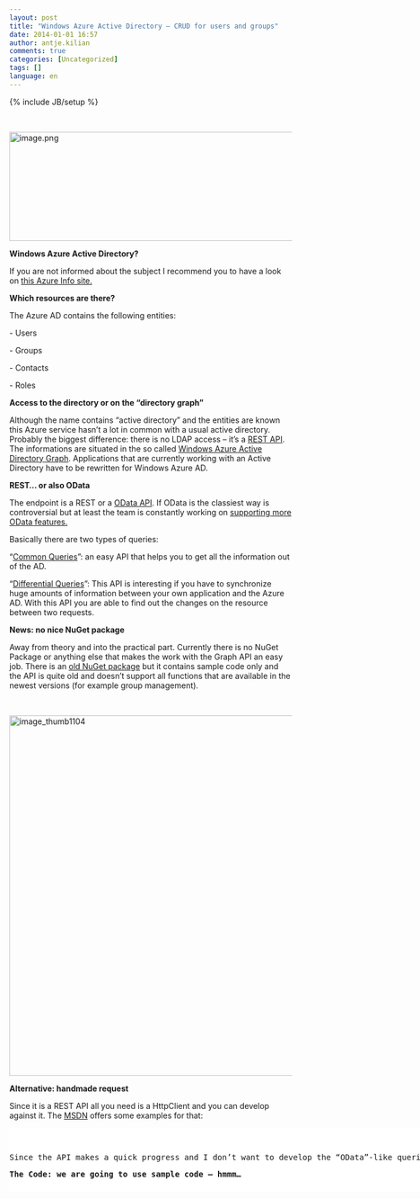 ```yaml
---
layout: post
title: "Windows Azure Active Directory – CRUD for users and groups"
date: 2014-01-01 16:57
author: antje.kilian
comments: true
categories: [Uncategorized]
tags: []
language: en
---
```

{% include JB/setup %}
<p>&nbsp; <p><img title="image.png" style="border-top: 0px; border-right: 0px; background-image: none; border-bottom: 0px; padding-top: 0px; padding-left: 0px; border-left: 0px; padding-right: 0px" border="0" alt="image.png" src="http://code-inside.de/blog/wp-content/uploads/image1967-570x194.png" width="570" height="194"> <p><b>Windows Azure Active Directory?</b> <p>If you are not informed about the subject I recommend you to have a look on <a href="http://www.windowsazure.com/en-us/documentation/services/active-directory/">this Azure Info site.</a>  <p><b>Which resources are there?</b> <p>The Azure AD contains the following entities: <p>- Users <p>- Groups <p>- Contacts <p>- Roles <p><b>Access to the directory or on the “directory graph”</b> <p><b></b> <p>Although the name contains “active directory” and the entities are known this Azure service hasn’t a lot in common with a usual active directory. Probably the biggest difference: there is no LDAP access – it’s a <a href="http://msdn.microsoft.com/en-us/library/windowsazure/hh974478.aspx">REST API</a>. The informations are situated in the so called <a href="http://msdn.microsoft.com/en-us/library/windowsazure/hh974476.aspx">Windows Azure Active Directory Graph</a>. Applications that are currently working with an Active Directory have to be rewritten for Windows Azure AD. <p><b>REST… or also OData</b> <p><b></b> <p>The endpoint is a REST or a <a href="http://www.odata.org/">OData API</a>. If OData is the classiest way is controversial but at least the team is constantly working on <a href="http://blogs.msdn.com/b/aadgraphteam/archive/2013/09/18/enhancing-graph-api-queries-with-additional-odata-supported-queries.aspx">supporting more OData features.</a> <p>Basically there are two types of queries: <p>“<a href="http://msdn.microsoft.com/en-us/library/windowsazure/jj126255.aspx">Common Queries</a>”: an easy API that helps you to get all the information out of the AD. <p>“<a href="http://msdn.microsoft.com/en-us/library/windowsazure/jj836245.aspx">Differential Queries</a>”: This API is interesting if you have to synchronize huge amounts of information between your own application and the Azure AD. With this API you are able to find out the changes on the resource between two requests. <p><b>News: no nice NuGet package</b> <p>Away from theory and into the practical part. Currently there is no NuGet Package or anything else that makes the work with the Graph API an easy job. There is an <a href="http://www.nuget.org/packages/Auth10.WindowsAzureActiveDirectory/">old NuGet package</a> but it contains sample code only and the API is quite old and doesn’t support all functions that are available in the newest versions (for example group management). <p>&nbsp; <p><a href="{{BASE_PATH}}/assets/wp-images-en/image_thumb1104.png"><img title="image_thumb1104" style="border-top: 0px; border-right: 0px; background-image: none; border-bottom: 0px; padding-top: 0px; padding-left: 0px; border-left: 0px; display: inline; padding-right: 0px" border="0" alt="image_thumb1104" src="{{BASE_PATH}}/assets/wp-images-en/image_thumb1104_thumb.png" width="580" height="641"></a> <p><b>Alternative: handmade request</b> <p>Since it is a REST API all you need is a HttpClient and you can develop against it. The <a href="http://msdn.microsoft.com/en-us/library/windowsazure/dn151678.aspx">MSDN</a> offers some examples for that:</p> <div id="scid:9D7513F9-C04C-4721-824A-2B34F0212519:8fd7dee5-d362-4628-92a5-32b92a2c56e4" class="wlWriterEditableSmartContent" style="float: none; padding-bottom: 0px; padding-top: 0px; padding-left: 0px; margin: 0px; display: inline; padding-right: 0px"><pre style=" width: 915px; height: 113px;background-color:White;overflow: auto;"><div><!--

Code highlighting produced by Actipro CodeHighlighter (freeware)
http://www.CodeHighlighter.com/

--><span style="color: #000000;">GET https:</span><span style="color: #008000;">//</span><span style="color: #008000;">graph.windows.net/contoso.onmicrosoft.com/users/Alex@contoso.onmicrosoft.com?api-version=2013-04-05 HTTP/1.1</span><span style="color: #008000;">
</span><span style="color: #000000;">Authorization: Bearer eyJ0eX ... FWSXfwtQ
Content</span><span style="color: #000000;">-</span><span style="color: #000000;">Type: application</span><span style="color: #000000;">/</span><span style="color: #000000;">json
Host: graph.windows.net</span></div></pre><!-- Code inserted with Steve Dunn's Windows Live Writer Code Formatter Plugin.  http://dunnhq.com --></div>
<p>Since the API makes a quick progress and I don’t want to develop the “OData”-like queries by myself there is one other way. It seems like this is the recommended way anyway.
<p><b>The Code: we are going to use sample code – hmmm…</b>
<p><b></b>
<p>The Azure graph team has published several examples, including a “Graph API Helper Library”, on <a href="http://msdn.microsoft.com/en-us/library/windowsazure/hh974459.aspx">this MSDN site</a>. The library is also used in <a href="http://code.msdn.microsoft.com/Write-Sample-App-for-79e55502">the .NET sample</a>. 
<p>&nbsp; <p><img title="image" style="margin: 0px 10px 0px 0px" border="0" alt="image" src="http://code-inside.de/blog/wp-content/uploads/image_thumb1105.png" width="245" align="left" height="425">The sample is an MVC application that projects a CRUD on users and groups. The GraphHelper includes the generated “DataServices” from the <a href="https://graph.windows.net/contoso.com/$metadata?api-version=2013-04-05">OData-endpoint</a> and some utilities around it. With that you can authenticate yourself quite easy against the Grap API and send a request.
<p>The sample includes default settings but the app has only “reading” rights on the AD.
<p><b></b>&nbsp; <p><b></b>&nbsp; <p><b></b>&nbsp; <p><b></b>&nbsp; <p><b></b>&nbsp; <p><b></b>&nbsp; <p><b></b>&nbsp; <p><b></b>&nbsp; <p><b></b>&nbsp; <p><b></b>&nbsp; <p><b></b>&nbsp; <p><b>Some screenshots from the application:</b>
<p><strong></strong>&nbsp; <p><img title="image" style="border-top: 0px; border-right: 0px; background-image: none; border-bottom: 0px; padding-top: 0px; padding-left: 0px; border-left: 0px; padding-right: 0px" border="0" alt="image" src="http://code-inside.de/blog/wp-content/uploads/image_thumb1106.png" width="576" height="544"><strong></strong>
<p><strong></strong>&nbsp; <p><img title="image" style="border-top: 0px; border-right: 0px; background-image: none; border-bottom: 0px; padding-top: 0px; padding-left: 0px; border-left: 0px; padding-right: 0px" border="0" alt="image" src="http://code-inside.de/blog/wp-content/uploads/image_thumb1107.png" width="555" height="716"><b></b>
<p><b></b>&nbsp; <p><img title="image" style="border-top: 0px; border-right: 0px; background-image: none; border-bottom: 0px; padding-top: 0px; padding-left: 0px; border-left: 0px; padding-right: 0px" border="0" alt="image" src="http://code-inside.de/blog/wp-content/uploads/image_thumb1108.png" width="548" height="787"><b></b>
<p><b></b>&nbsp; <p><b>Generated code … uh …</b>
<p>The “generated” code is from the <a href="https://graph.windows.net/contoso.com/$metadata?api-version=2013-04-05">OData-endpoint</a> and anything but “pretty”. There is also a “partial” class because the generated class doesn’t know the entity.
<p>The main code is not very complex but the syntax is kind of unsexy. 
<p>For example that is how to call all groups:</p>
<div id="scid:9D7513F9-C04C-4721-824A-2B34F0212519:8e5fd446-9b78-47f7-8921-7a4d0e58516d" class="wlWriterEditableSmartContent" style="float: none; padding-bottom: 0px; padding-top: 0px; padding-left: 0px; margin: 0px; display: inline; padding-right: 0px"><pre style=" width: 927px; height: 404px;background-color:White;overflow: auto;"><div><!--

Code highlighting produced by Actipro CodeHighlighter (freeware)
http://www.CodeHighlighter.com/

--><span style="color: #008000;">//</span><span style="color: #008000;">
        </span><span style="color: #008000;">//</span><span style="color: #008000;"> GET: /Group/
        </span><span style="color: #008000;">//</span><span style="color: #008000;"> Get: /Group?$skiptoken=xxx
        </span><span style="color: #008000;">//</span><span style="color: #008000;"> Get: /Group?$filter=DisplayName eq 'xxxx'</span><span style="color: #008000;">
</span><span style="color: #000000;">        </span><span style="color: #0000FF;">public</span><span style="color: #000000;"> ActionResult Index(</span><span style="color: #0000FF;">string</span><span style="color: #000000;"> displayName, </span><span style="color: #0000FF;">string</span><span style="color: #000000;"> skipToken)
        {
            QueryOperationResponse response;
            var groups </span><span style="color: #000000;">=</span><span style="color: #000000;"> DirectoryService.groups;
            </span><span style="color: #008000;">//</span><span style="color: #008000;"> If a filter query for displayName  is submitted, we throw away previous results we were paging.</span><span style="color: #008000;">
</span><span style="color: #000000;">            </span><span style="color: #0000FF;">if</span><span style="color: #000000;"> (displayName </span><span style="color: #000000;">!=</span><span style="color: #000000;"> </span><span style="color: #0000FF;">null</span><span style="color: #000000;">)
            {
                ViewBag.CurrentFilter </span><span style="color: #000000;">=</span><span style="color: #000000;"> displayName;
                </span><span style="color: #008000;">//</span><span style="color: #008000;"> Linq query for filter for DisplayName property.</span><span style="color: #008000;">
</span><span style="color: #000000;">                groups </span><span style="color: #000000;">=</span><span style="color: #000000;"> (DataServiceQuery)(groups.Where(group </span><span style="color: #000000;">=&gt;</span><span style="color: #000000;"> group.displayName.Equals(displayName)));
                response </span><span style="color: #000000;">=</span><span style="color: #000000;"> groups.Execute() </span><span style="color: #0000FF;">as</span><span style="color: #000000;"> QueryOperationResponse;
            }
            </span><span style="color: #0000FF;">else</span><span style="color: #000000;">
            {
                </span><span style="color: #008000;">//</span><span style="color: #008000;"> Handle the case for first request vs paged request.</span><span style="color: #008000;">
</span><span style="color: #000000;">                </span><span style="color: #0000FF;">if</span><span style="color: #000000;"> (skipToken </span><span style="color: #000000;">==</span><span style="color: #000000;"> </span><span style="color: #0000FF;">null</span><span style="color: #000000;">)
                {
                    response </span><span style="color: #000000;">=</span><span style="color: #000000;"> groups.Execute() </span><span style="color: #0000FF;">as</span><span style="color: #000000;"> QueryOperationResponse;
                }
                </span><span style="color: #0000FF;">else</span><span style="color: #000000;">
                {
                    response </span><span style="color: #000000;">=</span><span style="color: #000000;"> DirectoryService.Execute(</span><span style="color: #0000FF;">new</span><span style="color: #000000;"> Uri(skipToken)) </span><span style="color: #0000FF;">as</span><span style="color: #000000;"> QueryOperationResponse;
                }
            }
            List groupList </span><span style="color: #000000;">=</span><span style="color: #000000;"> response.ToList();
            </span><span style="color: #008000;">//</span><span style="color: #008000;"> Handle the SkipToken if present in the response.</span><span style="color: #008000;">
</span><span style="color: #000000;">            </span><span style="color: #0000FF;">if</span><span style="color: #000000;"> (response.GetContinuation() </span><span style="color: #000000;">!=</span><span style="color: #000000;"> </span><span style="color: #0000FF;">null</span><span style="color: #000000;">)
            {
                ViewBag.ContinuationToken </span><span style="color: #000000;">=</span><span style="color: #000000;"> response.GetContinuation().NextLinkUri;
            }
            </span><span style="color: #0000FF;">return</span><span style="color: #000000;"> View(groupList);
        }</span></div></pre><!-- Code inserted with Steve Dunn's Windows Live Writer Code Formatter Plugin.  http://dunnhq.com --></div>
<p>&nbsp; <p><b>Recommendation: Take a look at the sample and don’t link to the generated classes</b>
<p>The sample contains “Common Queries” plus CRUD-operations and offers an easy entry. I wouldn’t recommend using the entities directly because the generated classes contain some “imperfections” like small property-names.
<p>More information in the <a href="http://msdn.microsoft.com/en-us/library/windowsazure/hh974476.aspx">MSDN on the Graph API site.</a>
